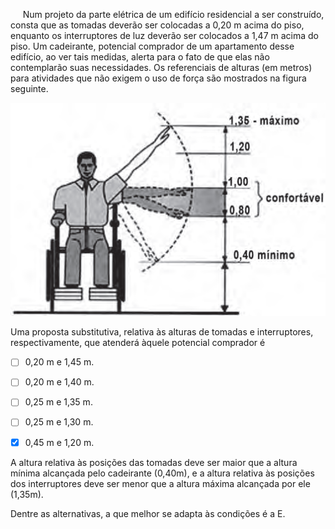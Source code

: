 

     Num projeto da parte elétrica de um edifício residencial a ser construído, consta que as tomadas deverão ser colocadas a 0,20 m acima do piso, enquanto os interruptores de luz deverão ser colocados a 1,47 m acima do piso. Um cadeirante, potencial comprador de um apartamento desse edifício, ao ver tais medidas, alerta para o fato de que elas não contemplarão suas necessidades. Os referenciais de alturas (em metros) para atividades que não exigem o uso de força são mostrados na figura seguinte.

![](ac456f23-825b-be0d-3cea-65170b86fe74.png)

Uma proposta substitutiva, relativa às alturas de tomadas e interruptores, respectivamente, que atenderá àquele potencial comprador é



- [ ] 0,20 m e 1,45 m.
- [ ] 0,20 m e 1,40 m.
- [ ] 0,25 m e 1,35 m.
- [ ] 0,25 m e 1,30 m.
- [x] 0,45 m e 1,20 m.


A altura relativa às posições das tomadas deve ser maior que a altura mínima alcançada pelo cadeirante (0,40m), e a altura relativa às posições dos interruptores deve ser menor que a altura máxima alcançada por ele (1,35m).

Dentre as alternativas, a que melhor se adapta às condições é a E.

        